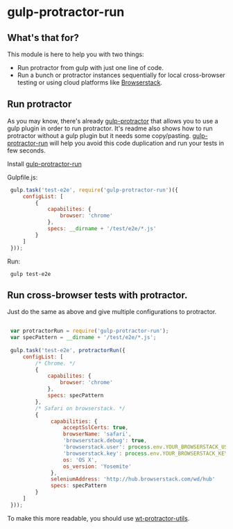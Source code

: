 # gulp-protractor-run

## What's that for?

This module is here to help you with two things:

* Run protractor from gulp with just one line of code.
* Run a bunch or protractor instances sequentially for local cross-browser testing or using cloud platforms like [Browserstack](https://www.browserstack.com).

## Run protractor

As you may know, there's already [gulp-protractor](https://github.com/mllrsohn/gulp-protractor) that allows you to use 
a gulp plugin in order to run protractor. It's readme also shows how to run protractor without a gulp plugin but it needs
some copy/pasting. [gulp-protractor-run](https://github.com/wishtack/gulp-protractor-run) will help you avoid this code
duplication and run your tests in few seconds.

Install [gulp-protractor-run](https://github.com/wishtack/gulp-protractor-run)

Gulpfile.js:

```javascript
 gulp.task('test-e2e', require('gulp-protractor-run')({
     configList: [
         {
             capabilites: {
                 browser: 'chrome'
             },
             specs: __dirname + '/test/e2e/*.js'
         }
     ]
 }));
```

Run:

```shell
 gulp test-e2e
```

## Run cross-browser tests with protractor.

Just do the same as above and give multiple configurations to protractor.

```javascript
 
 var protractorRun = require('gulp-protractor-run');
 var specPattern = __dirname + '/test/e2e/*.js';
 
 gulp.task('test-e2e', protractorRun({
     configList: [
         /* Chrome. */
         {
             capabilites: {
                 browser: 'chrome'
             },
             specs: specPattern
         },
         /* Safari on browserstack. */
         {
              capabilities: {
                  acceptSslCerts: true,
                  browserName: 'safari',
                  'browserstack.debug': true,
                  'browserstack.user': process.env.YOUR_BROWSERSTACK_USER_ENV_VAR,
                  'browserstack.key': process.env.YOUR_BROWSERSTACK_KEY_ENV_VAR,
                  os: 'OS X',
                  os_version: 'Yosemite'
              },
              seleniumAddress: 'http://hub.browserstack.com/wd/hub'
              specs: specPattern
         }
     ]
 }));
```

To make this more readable, you should use [wt-protractor-utils](https://github.com/wishtack/wt-protractor-utils).
